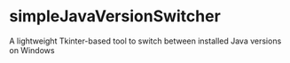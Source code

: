 # simpleJavaVersionSwitcher
A lightweight Tkinter-based tool to switch between installed Java versions on Windows
